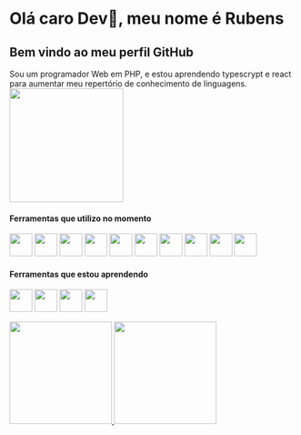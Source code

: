 # Olá caro Dev👋, meu nome é Rubens

## Bem vindo ao meu perfil GitHub

Sou um programador Web em PHP, e estou aprendendo typescrypt e react para aumentar meu repertório de conhecimento de linguagens. <img src="https://user-images.githubusercontent.com/49572567/168616470-f3b6a17a-8422-4d62-90d3-52ec3ba3ba21.gif" height="200"/>

#### Ferramentas que utilizo no momento
 
<img src="https://cdn.jsdelivr.net/gh/devicons/devicon/icons/php/php-plain.svg" width="40" height="40"/> <img src="https://cdn.jsdelivr.net/gh/devicons/devicon/icons/codeigniter/codeigniter-plain-wordmark.svg" width="40" height="40"/> <img src="https://cdn.jsdelivr.net/gh/devicons/devicon/icons/javascript/javascript-original.svg" width="40" height="40"/> <img src="https://cdn.jsdelivr.net/gh/devicons/devicon/icons/jquery/jquery-original-wordmark.svg" width="40" height="40"/> <img src="https://cdn.jsdelivr.net/gh/devicons/devicon/icons/bootstrap/bootstrap-original-wordmark.svg" width="40" height="40"/> <img src="https://cdn.jsdelivr.net/gh/devicons/devicon/icons/html5/html5-original-wordmark.svg" width="40" height="40" /> <img src="https://cdn.jsdelivr.net/gh/devicons/devicon/icons/mysql/mysql-original.svg" width="40" height="40"/> <img src="https://cdn.jsdelivr.net/gh/devicons/devicon/icons/sqlite/sqlite-original.svg" width="40" height="40"/> <img src="https://cdn.jsdelivr.net/gh/devicons/devicon/icons/oracle/oracle-original.svg" width="40" height="40"/> <img src="https://cdn.jsdelivr.net/gh/devicons/devicon/icons/git/git-original.svg" width="40" height="40"/>          
          
#### Ferramentas que estou aprendendo

 <img src="https://cdn.jsdelivr.net/gh/devicons/devicon/icons/react/react-original-wordmark.svg" width="40" height="40"/> <img src="https://cdn.jsdelivr.net/gh/devicons/devicon/icons/laravel/laravel-plain-wordmark.svg" width="40" height="40"/> <img src="https://cdn.jsdelivr.net/gh/devicons/devicon/icons/docker/docker-plain-wordmark.svg" width="40" height="40"/> <img src="https://cdn.jsdelivr.net/gh/devicons/devicon/icons/composer/composer-original.svg" width="40" height="40"/>

          
<div>
<a href="https://github.com/RubensHerculano22">
<img height="180em" src="https://github-readme-stats.vercel.app/api/top-langs/?username=RubensHerculano22&layout=compact&langs_count=7&theme=dracula"/>
<img height="180em" src="https://github-readme-stats.vercel.app/api?username=RubensHerculano22&show_icons=true&theme=dracula&include_all_commits=true&count_private=true"/>
</div>
          
<!--![Snake animation](https://github.com/RubensHerculano22/RubensHerculano22/blob/output/github-contribution-grid-snake.svg)
          


<!--
**RubensHerculano22/RubensHerculano22** is a ✨ _special_ ✨ repository because its `README.md` (this file) appears on your GitHub profile.

Here are some ideas to get you started:

- 🔭 I’m currently working on ...
- 🌱 I’m currently learning ...
- 👯 I’m looking to collaborate on ...
- 🤔 I’m looking for help with ...
- 💬 Ask me about ...
- 📫 How to reach me: ...
- 😄 Pronouns: ...
- ⚡ Fun fact: ...
-->
